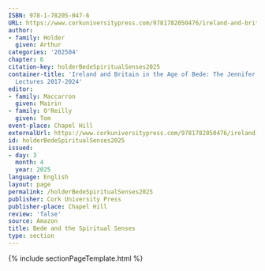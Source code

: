```yaml
---
ISBN: 978-1-78205-047-6
URL: https://www.corkuniversitypress.com/9781782050476/ireland-and-britain-in-the-age-of-bede/
author:
- family: Holder
  given: Arthur
categories: '202504'
chapter: 6
citation-key: holderBedeSpiritualSenses2025
container-title: 'Ireland and Britain in the Age of Bede: The Jennifer O''Reilly Memorial
  Lectures 2017-2024'
editor:
- family: Maccarron
  given: Mairin
- family: O'Reilly
  given: Tom
event-place: Chapel Hill
externalUrl: https://www.corkuniversitypress.com/9781782050476/ireland-and-britain-in-the-age-of-bede/
id: holderBedeSpiritualSenses2025
issued:
- day: 3
  month: 4
  year: 2025
language: English
layout: page
permalink: /holderBedeSpiritualSenses2025
publisher: Cork University Press
publisher-place: Chapel Hill
review: 'false'
source: Amazon
title: Bede and the Spiritual Senses
type: section
---
```

{% include sectionPageTemplate.html %}